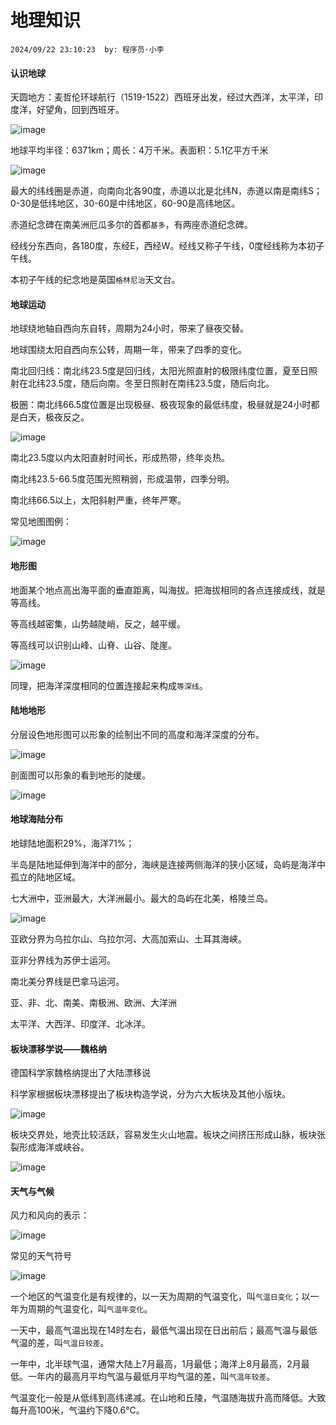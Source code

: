 # 地理知识
`2024/09/22 23:10:23  by: 程序员·小李`

#### 认识地球

天圆地方：麦哲伦环球航行（1519-1522）西班牙出发，经过大西洋，太平洋，印度洋，好望角，回到西班牙。

![image](地理知识\abe560dc-68e6-4c43-a916-a4c5113ca1fc.png) 

地球平均半径：6371km；周长：4万千米。表面积：5.1亿平方千米

![image](地理知识\83e02960-6361-40bb-b237-e5dd7a15af79.png) 

最大的纬线圈是赤道，向南向北各90度，赤道以北是北纬N，赤道以南是南纬S；0-30是低纬地区，30-60是中纬地区，60-90是高纬地区。

赤道纪念碑在南美洲厄瓜多尔的首都`基多`，有两座赤道纪念碑。

经线分东西向，各180度，东经E，西经W。经线又称子午线，0度经线称为本初子午线。

本初子午线的纪念地是英国`格林尼治`天文台。


#### 地球运动

地球绕地轴自西向东自转，周期为24小时，带来了昼夜交替。

地球围绕太阳自西向东公转，周期一年，带来了四季的变化。

南北回归线：南北纬23.5度是回归线，太阳光照直射的极限纬度位置，夏至日照射在北纬23.5度，随后向南。冬至日照射在南纬23.5度，随后向北。

极圈：南北纬66.5度位置是出现极昼、极夜现象的最低纬度，极昼就是24小时都是白天，极夜反之。

![image](地理知识\1c4ac551-6651-4974-b6bf-4d83c8a05b56.png) 

南北23.5度以内太阳直射时间长，形成热带，终年炎热。

南北纬23.5-66.5度范围光照稍弱，形成温带，四季分明。

南北纬66.5以上，太阳斜射严重，终年严寒。

常见地图图例：

![image](地理知识\f3de57d6-998c-4958-9c9d-2de83c1604f6.png) 


#### 地形图

地面某个地点高出海平面的垂直距离，叫海拔。把海拔相同的各点连接成线，就是等高线。

等高线越密集，山势越陡峭，反之，越平缓。

等高线可以识别山峰、山脊、山谷、陡崖。

![image](地理知识\80463c5d-379c-4ceb-9c46-530071d2b831.png) 

同理，把海洋深度相同的位置连接起来构成`等深线`。


#### 陆地地形

分层设色地形图可以形象的绘制出不同的高度和海洋深度的分布。

![image](地理知识\de643d1e-2f73-4f8c-bd72-8247226b8251.png)

剖面图可以形象的看到地形的陡缓。

![image](地理知识\4401bc36-2675-4eca-85dc-9bbd1b5c7c31.png)


#### 地球海陆分布

地球陆地面积29%，海洋71%；

半岛是陆地延伸到海洋中的部分，海峡是连接两侧海洋的狭小区域，岛屿是海洋中孤立的陆地区域。

七大洲中，亚洲最大，大洋洲最小。最大的岛屿在北美，格陵兰岛。

![image](地理知识\c1c17c80-fbb8-45a8-90dc-b48e405cfa16.png)

亚欧分界为乌拉尔山、乌拉尔河、大高加索山、土耳其海峡。

亚非分界线为苏伊士运河。

南北美分界线是巴拿马运河。

亚、非、北、南美、南极洲、欧洲、大洋洲

太平洋、大西洋、印度洋、北冰洋。


#### 板块漂移学说——魏格纳

德国科学家魏格纳提出了大陆漂移说

科学家根据板块漂移提出了板块构造学说，分为六大板块及其他小版块。

![image](地理知识\91f4d41c-3300-49f2-89af-cfd6e796e275.png) 

板块交界处，地壳比较活跃，容易发生火山地震。板块之间挤压形成山脉，板块张裂形成海洋或峡谷。

![image](地理知识\e49af4cd-6d04-4dd9-9c68-4144f6c18a65.png)

#### 天气与气候

风力和风向的表示：

![image](地理知识\d8d7abfa-6470-4ba6-87fa-bab5b1e17542.png) 

常见的天气符号

![image](地理知识\1423fb62-ffff-4b8d-a5f7-518b35a9323b.png)

一个地区的气温变化是有规律的，以一天为周期的气温变化，叫`气温日变化`；以一年为周期的气温变化，叫`气温年变化`。

一天中，最高气温出现在14时左右，最低气温出现在日出前后；最高气温与最低气温的差，叫`气温日较差`。

一年中，北半球气温，通常大陆上7月最高，1月最低；海洋上8月最高，2月最低。一年内的最高月平均气温与最低月平均气温的差，叫`气温年较差`。

气温变化一般是从低纬到高纬递减。在山地和丘陵，气温随海拔升高而降低。大致每升高100米，气温约下降0.6℃。